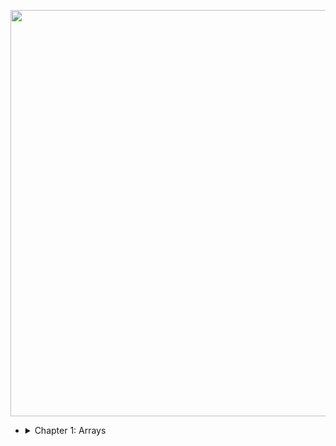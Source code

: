 <p align="center">
  <img width="650" src="https://www.tutorialrepublic.com/lib/images/javascript-illustration.png">
</p>

* <details>
  <summary>Chapter 1: Arrays</summary>

  * [Part - 1](/src/Array-Part-1.js)
    * Common operations.
    * Accessing array elements.
    * Relationship between length and numerical properties.
    * Increasing the length.
    * Decreasing the length property does, however, delete elements.
    * Creating an array using Regular Expression.

  * [Part - 2](/src/Array-Part-2.js)  
    * Array.from()
    * Array.isArray()
    * Array.of()
    * Array.prototype.concat()
    * Array.prototype.copyWithin()
    * Array.prototype.entries()
    * Array.prototype.every()

  * [Part - 3](/src/Array-Part-3.js)   
    * Array.prototype.fill()
    * Array.prototype.filter()
    * Array.prototype.find()
    * Array.prototype.findIndex()
    * Array.prototype.flat()
    * Array.prototype.flatMap()
    * Array.prototype.forEach()

  * [Part - 4](/src/Array-Part-4.js)
    * Array.prototype.includes()
    * Array.prototype.indexOf()
    * Array.prototype.join()
    * Array.prototype.keys()
    * Array.prototype.lastIndexOf()
    * Array.prototype.map()
    * Array.prototype.pop()

  * [Part - 5](/src/Array-Part-5.js)
    * Array.prototype.push()
    * Array.prototype.reduce()
    * Array.prototype.reduceRight()
    * Array.prototype.reverse()
    * Array.prototype.shift()
    * Array.prototype.slice()
    * Array.prototype.some()   

  * [Part - 6](/src/Array-Part-6.js)  
    * Array.prototype.sort()
    * Array.prototype.splice()
    * Array.prototype.toLocaleString()
    * Array.prototype.toString()
    * Array.prototype.unshift()
    * Array.prototype.values()
    * Array.prototype[@@iterator]()
</details>